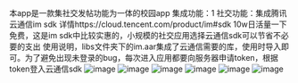 本app是一款集社交发帖功能为一体的校园app
集成功能：1 社交功能：集成腾讯云通信im sdk  详情https://cloud.tencent.com/product/im#sdk
          10w日活量一下免费，这是im sdk中比较实惠的，小规模的社交应用选择云通信sdk可以节省不必要的支出
          使用说明，libs文件夹下的im.aar集成了云通信需要的库，使用时导入即可。为了避免出现未登录的bug，每次进入应用都要向服务器申请token，根据     token登入云通信sdk
![image](https://github.com/xdhuangsidi/tino10032/blob/r4/app/login.jpeg)
![image](https://github.com/xdhuangsidi/tino10032/blob/r4/app/main1.jpeg)
![image](https://github.com/xdhuangsidi/tino10032/blob/r4/app/main2.jpeg)
![image](https://github.com/xdhuangsidi/tino10032/blob/r4/app/chat1.jpeg)
![image](https://github.com/xdhuangsidi/tino10032/blob/r4/app/chat2.jpeg)
![image](https://github.com/xdhuangsidi/tino10032/blob/r4/app/upload.jpeg)
